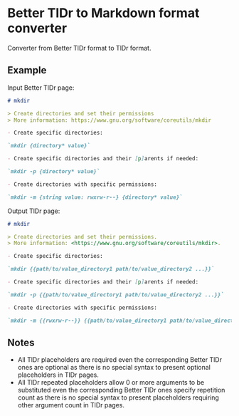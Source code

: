 # Better TlDr to Markdown format converter

Converter from Better TlDr format to TlDr format.

## Example

Input Better TlDr page:

```md
# mkdir

> Create directories and set their permissions
> More information: https://www.gnu.org/software/coreutils/mkdir

- Create specific directories:

`mkdir {directory* value}`

- Create specific directories and their [p]arents if needed:

`mkdir -p {directory* value}`

- Create directories with specific permissions:

`mkdir -m {string value: rwxrw-r--} {directory* value}`
```

Output TlDr page:

```md
# mkdir

> Create directories and set their permissions.
> More information: <https://www.gnu.org/software/coreutils/mkdir>.

- Create specific directories:

`mkdir {{path/to/value_directory1 path/to/value_directory2 ...}}`

- Create specific directories and their [p]arents if needed:

`mkdir -p {{path/to/value_directory1 path/to/value_directory2 ...}}`

- Create directories with specific permissions:

`mkdir -m {{rwxrw-r--}} {{path/to/value_directory1 path/to/value_directory2 ...}}`
```

## Notes

- All TlDr placeholders are required even the corresponding Better TlDr ones are
  optional as there is no special syntax to present optional placeholders in TlDr pages.
- All TlDr repeated placeholders allow 0 or more arguments to be substituted even
  the corresponding Better TlDr ones specify repetition count as there is no special
  syntax to present placeholders requiring other argument count in TlDr pages.
